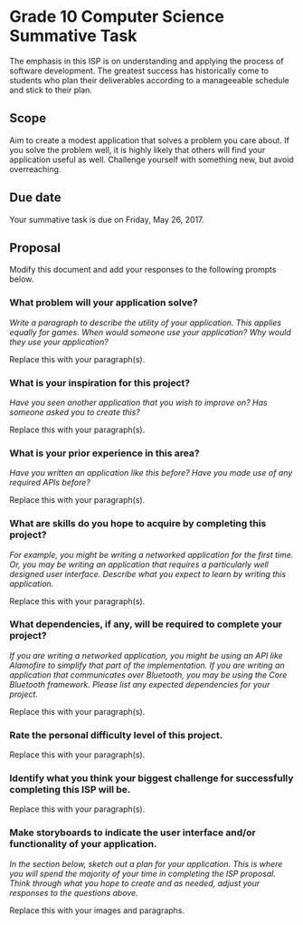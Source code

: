 # Grade 10 Computer Science Summative Task

The emphasis in this ISP is on understanding and applying the process of software development. The greatest success has historically come to students who plan their deliverables according to a manageeable schedule and stick to their plan.

## Scope

Aim to create a modest application that solves a problem you care about. If you solve the problem well, it is highly likely that others will find your application useful as well. Challenge yourself with something new, but avoid overreaching.

## Due date

Your summative task is due on Friday, May 26, 2017.

## Proposal

Modify this document and add your responses to the following prompts below.

### What problem will your application solve?

*Write a paragraph to describe the utility of your application. This applies equally for games. When would someone use your application? Why would they use your application?*

Replace this with your paragraph(s).

### What is your inspiration for this project?

*Have you seen another application that you wish to improve on? Has someone asked you to create this?*

Replace this with your paragraph(s).

### What is your prior experience in this area?

*Have you written an application like this before? Have you made use of any required APIs before?*

Replace this with your paragraph(s).

### What are skills do you hope to acquire by completing this project?

*For example, you might be writing a networked application for the first time. Or, you may be writing an application that requires a particularly well designed user interface. Describe what you expect to learn by writing this application.*

Replace this with your paragraph(s).

### What dependencies, if any, will be required to complete your project?

*If you are writing a networked application, you might be using an API like Alamofire to simplify that part of the implementation. If you are writing an application that communicates over Bluetooth, you may be using the Core Bluetooth framework. Please list any expected dependencies for your project.*

Replace this with your paragraph(s).

### Rate the personal difficulty level of this project.

Replace this with your paragraph(s).

### Identify what you think your biggest challenge for successfully completing this ISP will be.

Replace this with your paragraph(s).

### Make storyboards to indicate the user interface and/or functionality of your application.

*In the section below, sketch out a plan for your application. This is where you will spend the majority of your time in completing the ISP proposal. Think through what you hope to create and as needed, adjust your responses to the questions above.*

Replace this with your images and paragraphs.





